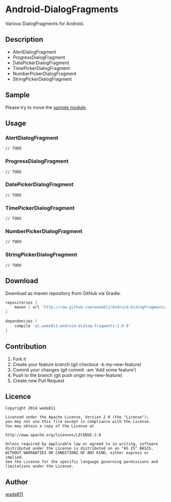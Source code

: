 Android-DialogFragments
====

Various DialogFragments for Android.

## Description

- AlertDialogFragment
- ProgressDialogFragment
- DatePickerDialogFragment
- TimePickerDialogFragment
- NumberPickerDialogFragment
- StringPickerDialogFragment

## Sample
Please try to move the [sample module](https://github.com/wada811/Android-DialogFragments/tree/master/sample).


## Usage
### AlertDialogFragment
    // TODO
### ProgressDialogFragment
    // TODO
### DatePickerDialogFragment
    // TODO
### TimePickerDialogFragment
    // TODO
### NumberPickerDialogFragment
    // TODO
### StringPickerDialogFragment
    // TODO

## Download

Download as maven repository from GitHub via Gradle.

```groovy
repositories {
    maven { url 'http://raw.github.com/wada811/Android-DialogFragments/master/repository/' }
}

dependencies {
    compile 'at.wada811:android-dialog-fragments:1.0.0'
}
```

## Contribution
1. Fork it
2. Create your feature branch (git checkout -b my-new-feature)
3. Commit your changes (git commit -am 'Add some feature')
4. Push to the branch (git push origin my-new-feature)
5. Create new Pull Request

## Licence

    Copyright 2014 wada811

    Licensed under the Apache License, Version 2.0 (the "License");
    you may not use this file except in compliance with the License.
    You may obtain a copy of the License at

    http://www.apache.org/licenses/LICENSE-2.0

    Unless required by applicable law or agreed to in writing, software
    distributed under the License is distributed on an "AS IS" BASIS,
    WITHOUT WARRANTIES OR CONDITIONS OF ANY KIND, either express or implied.
    See the License for the specific language governing permissions and
    limitations under the License.

## Author

[wada811](https://github.com/wada811)